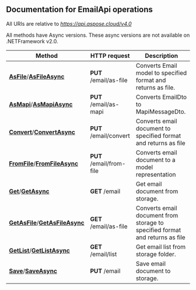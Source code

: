 

## Documentation for EmailApi operations

All URIs are relative to *https://api.aspose.cloud/v4.0*

All methods have Async versions. These async versions are not available on .NETFramework v2.0.

Method | HTTP request | Description
------------- | ------------- | -------------
[**AsFile**](EmailApi.md#AsFile)/[**AsFileAsync**](EmailApi.md#AsFileAsync)| **PUT** /email/as-file| Converts Email model to specified format and returns as file.             
[**AsMapi**](EmailApi.md#AsMapi)/[**AsMapiAsync**](EmailApi.md#AsMapiAsync)| **PUT** /email/as-mapi| Converts EmailDto to MapiMessageDto.             
[**Convert**](EmailApi.md#Convert)/[**ConvertAsync**](EmailApi.md#ConvertAsync)| **PUT** /email/convert| Converts email document to specified format and returns as file             
[**FromFile**](EmailApi.md#FromFile)/[**FromFileAsync**](EmailApi.md#FromFileAsync)| **PUT** /email/from-file| Converts email document to a model representation             
[**Get**](EmailApi.md#Get)/[**GetAsync**](EmailApi.md#GetAsync)| **GET** /email| Get email document from storage.             
[**GetAsFile**](EmailApi.md#GetAsFile)/[**GetAsFileAsync**](EmailApi.md#GetAsFileAsync)| **GET** /email/as-file| Converts email document from storage to specified format and returns as file             
[**GetList**](EmailApi.md#GetList)/[**GetListAsync**](EmailApi.md#GetListAsync)| **GET** /email/list| Get email list from storage folder.             
[**Save**](EmailApi.md#Save)/[**SaveAsync**](EmailApi.md#SaveAsync)| **PUT** /email| Save email document to storage.             



